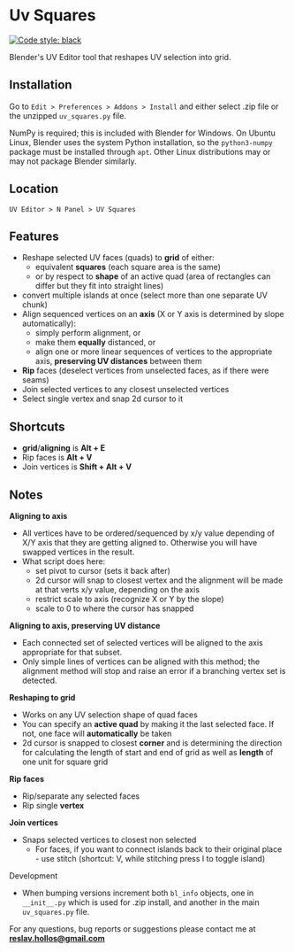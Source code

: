 Uv Squares
==
[![Code style: black](https://img.shields.io/badge/code%20style-black-000000.svg)](https://github.com/psf/black)

Blender's UV Editor tool that reshapes UV selection into grid.

Installation
--
Go to `Edit > Preferences > Addons > Install` and either select .zip file or the unzipped `uv_squares.py` file.

NumPy is required; this is included with Blender for Windows. On Ubuntu Linux, Blender uses the system Python
installation, so the `python3-numpy` package must be installed through `apt`. Other Linux distributions may or
may not package Blender similarly.

Location
--
`UV Editor > N Panel > UV Squares`

Features
--
* Reshape selected UV faces (quads) to **grid** of either:
    * equivalent **squares** (each square area is the same)
    * or by respect to **shape** of an active quad (area of rectangles can differ but they fit into straight lines)
* convert multiple islands at once (select more than one separate UV chunk)
* Align sequenced vertices on an **axis** (X or Y axis is determined by slope automatically):
    * simply perform alignment, or
    * make them **equally** distanced, or
    * align one or more linear sequences of vertices to the appropriate axis, **preserving UV distances** between them
* **Rip** faces (deselect vertices from unselected faces, as if there were seams)
* Join selected vertices to any closest unselected vertices
* Select single vertex and snap 2d cursor to it

Shortcuts
--
* **grid**/**aligning** is **Alt + E**
* Rip faces is **Alt + V**
* Join vertices is **Shift + Alt + V**

Notes
--
**Aligning to axis**
* All vertices have to be ordered/sequenced by x/y value depending of X/Y axis that they are getting aligned to. Otherwise you will have swapped vertices in the result.
* What script does here:
    * set pivot to cursor (sets it back after)
    * 2d cursor will snap to closest vertex and the alignment will be made at that verts x/y value, depending on the axis
    * restrict scale to axis (recognize X or Y by the slope)
    * scale to 0 to where the cursor has snapped

**Aligning to axis, preserving UV distance**
* Each connected set of selected vertices will be aligned to the axis appropriate for that subset.
* Only simple lines of vertices can be aligned with this method; the alignment method will stop and raise an error if
  a branching vertex set is detected.

**Reshaping to grid**
* Works on any UV selection shape of quad faces
* You can specify an **active quad** by making it the last selected face. If not, one face will **automatically** be taken
* 2d cursor is snapped to closest **corner** and is determining the direction for calculating the length of start and end of grid as well as **length** of one unit for square grid

**Rip faces**
* Rip/separate any selected faces
* Rip single **vertex**

**Join vertices**
* Snaps selected vertices to closest non selected
    * For faces, if you want to connect islands back to their original place - use stitch (shortcut: V, while stitching press I to toggle island)

Development
* When bumping versions increment both `bl_info` objects, one in `__init__.py` which is used for .zip install, and another in the main `uv_squares.py` file.

For any questions, bug reports or suggestions please contact me at **reslav.hollos@gmail.com**
